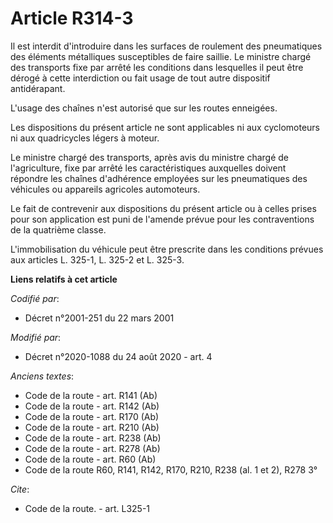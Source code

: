 # Article R314-3

Il est interdit d'introduire dans les surfaces de roulement des pneumatiques des éléments métalliques susceptibles de faire
saillie. Le ministre chargé des transports fixe par arrêté les conditions dans lesquelles il peut être dérogé à cette
interdiction ou fait usage de tout autre dispositif antidérapant. 

L'usage des chaînes n'est autorisé que sur les routes enneigées. 

Les dispositions du présent article ne sont applicables ni aux cyclomoteurs ni aux quadricycles légers à moteur. 

Le ministre chargé des transports, après avis du ministre chargé de l'agriculture, fixe par arrêté les caractéristiques
auxquelles doivent répondre les chaînes d'adhérence employées sur les pneumatiques des véhicules ou appareils agricoles
automoteurs. 

Le fait de contrevenir aux dispositions du présent article ou à celles prises pour son application est puni de l'amende
prévue pour les contraventions de la quatrième classe. 

L'immobilisation du véhicule peut être prescrite dans les conditions prévues aux articles          L. 325-1, L. 325-2 et L.
325-3.

**Liens relatifs à cet article**

_Codifié par_:

  - Décret n°2001-251 du 22 mars 2001

_Modifié par_:

  - Décret n°2020-1088 du 24 août 2020 - art. 4

_Anciens textes_:

  - Code de la route - art. R141 (Ab)
  - Code de la route - art. R142 (Ab)
  - Code de la route - art. R170 (Ab)
  - Code de la route - art. R210 (Ab)
  - Code de la route - art. R238 (Ab)
  - Code de la route - art. R278 (Ab)
  - Code de la route - art. R60 (Ab)
  - Code de la route R60, R141, R142, R170, R210, R238 (al. 1 et 2), R278 3°

_Cite_:

  - Code de la route. - art. L325-1
